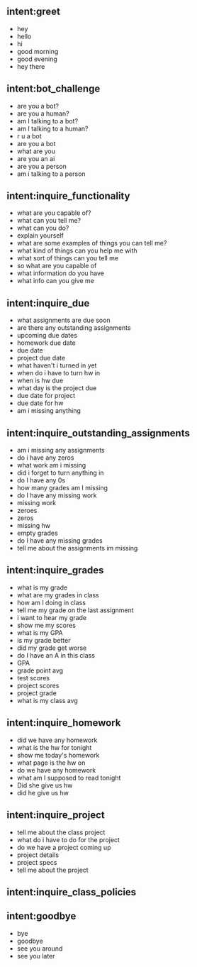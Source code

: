 ## intent:greet
- hey
- hello
- hi
- good morning
- good evening
- hey there

## intent:bot_challenge
- are you a bot?
- are you a human?
- am I talking to a bot?
- am I talking to a human?
- r u a bot
- are you a bot
- what are you
- are you an ai
- are you a person
- am i talking to a person

## intent:inquire_functionality
 - what are you capable of?
 - what can you tell me?
 - what can you do?
 - explain yourself
 - what are some examples of things you can tell me?
 - what kind of things can you help me with
 - what sort of things can you tell me
 - so what are you capable of
 - what information do you have
 - what info can you give me
 
 
## intent:inquire_due
- what assignments are due soon
- are there any outstanding assignments
- upcoming due dates
- homework due date
- due date
- project due date
- what haven't i turned in yet
- when do i have to turn hw in
- when is hw due
- what day is the project due
- due date for project
- due date for hw
- am i missing anything

## intent:inquire_outstanding_assignments
- am i missing any assignments
- do i have any zeros
- what work am i missing
- did i forget to turn anything in
- do I have any 0s
- how many grades am I missing
- do I have any missing work
- missing work
- zeroes
- zeros
- missing hw
- empty grades
- do I have any missing grades
- tell me about the assignments im missing

## intent:inquire_grades
- what is my grade
- what are my grades in class
- how am I doing in class
- tell me my grade on the last assignment
- i want to hear my grade
- show me my scores
- what is my GPA
- is my grade better
- did my grade get worse
- do I have an A in this class
- GPA
- grade point avg
- test scores
- project scores
- project grade
- what is my class avg

## intent:inquire_homework
- did we have any homework
- what is the hw for tonight
- show me today's homework
- what page is the hw on
- do we have any homework
- what am I supposed to read tonight
- Did she give us hw
- did he give us hw

## intent:inquire_project
- tell me about the class project
- what do i have to do for the project
- do we have a project coming up
- project details
- project specs
- tell me about the project

## intent:inquire_class_policies


## intent:goodbye
- bye
- goodbye
- see you around
- see you later